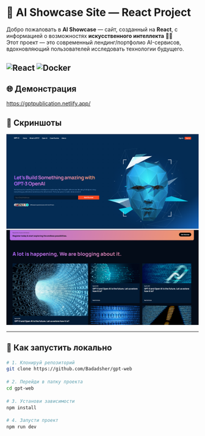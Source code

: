 # 🤖 AI Showcase Site — React Project

Добро пожаловать в **AI Showcase** — сайт, созданный на **React**, с информацией о возможностях **искусственного интеллекта** 🧠✨  
Этот проект — это современный лендинг/портфолио AI-сервисов, вдохновляющий пользователей исследовать технологии будущего.

![React](https://img.shields.io/badge/React-blue?logo=react)
![Docker](https://img.shields.io/badge/Docker-Containerized-2496ED?logo=docker&logoColor=white)
---

## 🌐 Демонстрация
https://gptpublication.netlify.app/

## 📸 Скриншоты
![Скриншот 1](Screenshots/screen1.png)
![Скриншот 2](Screenshots/screen2.png)

---
## 🚀 Как запустить локально

```bash
# 1. Клонируй репозиторий
git clone https://github.com/Badadsher/gpt-web

# 2. Перейди в папку проекта
cd gpt-web

# 3. Установи зависимости
npm install

# 4. Запусти проект
npm run dev

